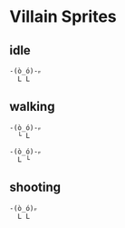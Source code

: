 # Villain Sprites

## idle
```
-(ò_ó)-⟔
  L L
```

## walking
```
-(ò_ó)-⟔
  └ L
```
```
-(ò_ó)-⟔
  L └
```

## shooting
```
-(ò_ó)⟔ 
  L L
```
